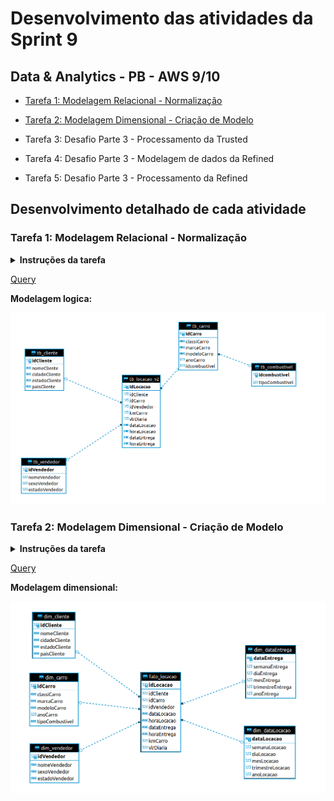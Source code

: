 # Desenvolvimento das atividades da Sprint 9

## Data & Analytics - PB - AWS 9/10

- [Tarefa 1: Modelagem Relacional - Normalização](https://github.com/telmacarvalho/programa_de_bolsas_compass/blob/main/Sprint_9/Tarefa_1.sql)

- [Tarefa 2: Modelagem Dimensional - Criação de Modelo](https://github.com/telmacarvalho/programa_de_bolsas_compass/blob/main/Sprint_9/Tarefa_2.sql)

- Tarefa 3: Desafio Parte 3 - Processamento da Trusted

- Tarefa 4: Desafio Parte 3 - Modelagem de dados da Refined

- Tarefa 5: Desafio Parte 3 - Processamento da Refined

## Desenvolvimento detalhado de cada atividade

### Tarefa 1: Modelagem Relacional - Normalização

<details>
<summary>
<b>Instruções da tarefa</b>
</summary>
Aqui você irá praticar conceitos de Modelagem relacional que estudou anteriormente. Estaremos considerando a base de dados Concessionaria, cujo modelo é apresentado na Modelagem Lógica abaixo.

**O desafio é normalizar esta base de dados, ou seja, aplicar as formas normais.**

Observações:

- Para auxiliar na resolução, você poderá baixar o arquivo contendo o banco de dados (concessionaria.zip) para seu computador, e, com auxílio de algum cliente SQL, executar as queries localmente. Lembre-se de descompactar o arquivo antes.

    - São exemplos de clientes SQL o DBeaver, SQLiteStudio e DataGrip. O primeiro costuma ser utilizado com maior frequência.

Perguntas dessa tarefa

1. **Adicione sua resposta (formato .SQL) ao seu repositório Git na respectiva Sprint e coloque abaixo o link do GitHub onde o(s) arquivos SQL estão salvos.**

Não é obrigatório, mas seria interessante:

- uma explicação breve dos passos seguidos para a normalização (aqui na janela abaixo)

- o desenho da Modelagem Lógica após a normalização. (anexado aqui abaixo)


</details>

[Query](https://github.com/telmacarvalho/programa_de_bolsas_compass/blob/main/Sprint_9/Tarefa_1.sql)

**Modelagem logica:**

![Database](Modelagem_logica_database_tarefa_1.png)


### Tarefa 2: Modelagem Dimensional - Criação de Modelo

<details>
<summary>
<b>Instruções da tarefa</b>
</summary>
Aqui você irá praticar conceitos de Modelagem Dimensional que estudou anteriormente. Estaremos considerando a base de dados Concessionaria, cujo modelo será o criado por vocês na seção anterior (Modelagem Relacional).

**O desafio é montar o Modelo Dimensional com base no Modelo Relacional (normalizado - feito por vocês) na seção anterior.**

Observações:

Dica: Criar views para fatos e dimensões

Perguntas dessa tarefa

1. **Adicione sua resposta (formato .SQL) ao seu repositório Git na respectiva Sprint e coloque abaixo o link do GitHub onde o(s) arquivos SQL estão salvos.**

Não é obrigatório, mas seria interessante:

- o desenho da Modelagem Dimensional (anexado aqui abaixo)  '
</details>

[Query](https://github.com/telmacarvalho/programa_de_bolsas_compass/blob/main/Sprint_9/Tarefa_2.sql)

**Modelagem dimensional:**

![Database](Modelagem_dimensional_database_tarefa_2.png)